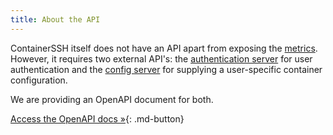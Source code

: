 ```yaml
---
title: About the API
---
```


ContainerSSH itself does not have an API apart from exposing the [metrics](../advanced/metrics.md). However, it requires two external API's: the [authentication server](../getting-started/authserver.md) for user authentication and the [config server](../getting-started/configserver.md) for supplying a user-specific container configuration.

We are providing an OpenAPI document for both.

[Access the OpenAPI docs »](authconfig/){: .md-button}
